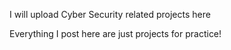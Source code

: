 I will upload Cyber Security related projects here

Everything I post here are just projects for practice!

